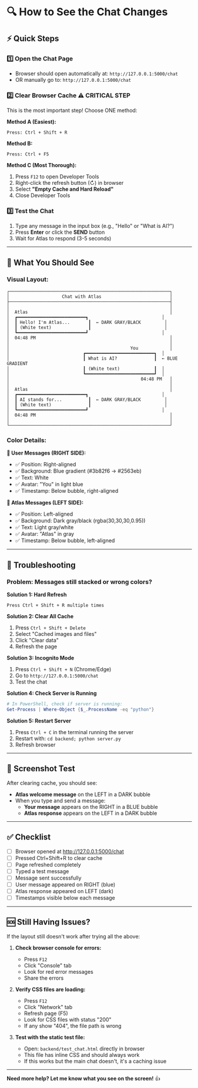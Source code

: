 # 🔍 How to See the Chat Changes

## ⚡ Quick Steps

### 1️⃣ **Open the Chat Page**
- Browser should open automatically at: `http://127.0.0.1:5000/chat`
- OR manually go to: `http://127.0.0.1:5000/chat`

### 2️⃣ **Clear Browser Cache** ⚠️ CRITICAL STEP
This is the most important step! Choose ONE method:

**Method A (Easiest):**
```
Press: Ctrl + Shift + R
```

**Method B:**
```
Press: Ctrl + F5
```

**Method C (Most Thorough):**
1. Press `F12` to open Developer Tools
2. Right-click the refresh button (↻) in browser
3. Select **"Empty Cache and Hard Reload"**
4. Close Developer Tools

### 3️⃣ **Test the Chat**
1. Type any message in the input box (e.g., "Hello" or "What is AI?")
2. Press **Enter** or click the **SEND** button
3. Wait for Atlas to respond (3-5 seconds)

---

## 📱 What You Should See

### Visual Layout:
```
┌─────────────────────────────────────────────────────────────┐
│                    Chat with Atlas                          │
├─────────────────────────────────────────────────────────────┤
│                                                             │
│  Atlas                                                      │
│  ┏━━━━━━━━━━━━━━━━━━━━━━━━━━┓                            │
│  ┃ Hello! I'm Atlas...       ┃  ← DARK GRAY/BLACK         │
│  ┃ (White text)              ┃                            │
│  ┗━━━━━━━━━━━━━━━━━━━━━━━━━━┛                            │
│  04:48 PM                                                   │
│                                                             │
│                                              You            │
│                            ┏━━━━━━━━━━━━━━━━━━━━━━━━━━┓  │
│                            ┃ What is AI?              ┃  ← BLUE GRADIENT
│                            ┃ (White text)             ┃  │
│                            ┗━━━━━━━━━━━━━━━━━━━━━━━━━━┛  │
│                                                  04:48 PM   │
│                                                             │
│  Atlas                                                      │
│  ┏━━━━━━━━━━━━━━━━━━━━━━━━━━┓                            │
│  ┃ AI stands for...          ┃  ← DARK GRAY/BLACK         │
│  ┃ (White text)              ┃                            │
│  ┗━━━━━━━━━━━━━━━━━━━━━━━━━━┛                            │
│  04:48 PM                                                   │
│                                                             │
└─────────────────────────────────────────────────────────────┘
```

### Color Details:

**👤 User Messages (RIGHT SIDE):**
- ✅ Position: Right-aligned
- ✅ Background: Blue gradient (#3b82f6 → #2563eb)
- ✅ Text: White
- ✅ Avatar: "You" in light blue
- ✅ Timestamp: Below bubble, right-aligned

**🤖 Atlas Messages (LEFT SIDE):**
- ✅ Position: Left-aligned
- ✅ Background: Dark gray/black (rgba(30,30,30,0.95))
- ✅ Text: Light gray/white
- ✅ Avatar: "Atlas" in gray
- ✅ Timestamp: Below bubble, left-aligned

---

## 🐛 Troubleshooting

### Problem: Messages still stacked or wrong colors?

**Solution 1: Hard Refresh**
```
Press Ctrl + Shift + R multiple times
```

**Solution 2: Clear All Cache**
1. Press `Ctrl + Shift + Delete`
2. Select "Cached images and files"
3. Click "Clear data"
4. Refresh the page

**Solution 3: Incognito Mode**
1. Press `Ctrl + Shift + N` (Chrome/Edge)
2. Go to `http://127.0.0.1:5000/chat`
3. Test the chat

**Solution 4: Check Server is Running**
```powershell
# In PowerShell, check if server is running:
Get-Process | Where-Object {$_.ProcessName -eq "python"}
```

**Solution 5: Restart Server**
1. Press `Ctrl + C` in the terminal running the server
2. Restart with: `cd backend; python server.py`
3. Refresh browser

---

## 📸 Screenshot Test

After clearing cache, you should see:
- **Atlas welcome message** on the LEFT in a DARK bubble
- When you type and send a message:
  - **Your message** appears on the RIGHT in a BLUE bubble
  - **Atlas response** appears on the LEFT in a DARK bubble

---

## ✅ Checklist

- [ ] Browser opened at http://127.0.0.1:5000/chat
- [ ] Pressed Ctrl+Shift+R to clear cache
- [ ] Page refreshed completely
- [ ] Typed a test message
- [ ] Message sent successfully
- [ ] User message appeared on RIGHT (blue)
- [ ] Atlas response appeared on LEFT (dark)
- [ ] Timestamps visible below each message

---

## 🆘 Still Having Issues?

If the layout still doesn't work after trying all the above:

1. **Check browser console for errors:**
   - Press `F12`
   - Click "Console" tab
   - Look for red error messages
   - Share the errors

2. **Verify CSS files are loading:**
   - Press `F12`
   - Click "Network" tab
   - Refresh page (F5)
   - Look for CSS files with status "200"
   - If any show "404", the file path is wrong

3. **Test with the static test file:**
   - Open: `backend/test_chat.html` directly in browser
   - This file has inline CSS and should always work
   - If this works but the main chat doesn't, it's a caching issue

---

**Need more help? Let me know what you see on the screen!** 👍

